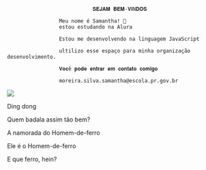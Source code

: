                                 𝐒𝐄𝐉𝐀𝐌 𝐁𝐄𝐌-𝐕𝐈N𝐃𝐎𝐒

                     Meu nome é Samantha! 💨
                     estou estudando na Alura

                     Estou me desenvolvendo na linguagem JavaScript

                     ultilizo esse espaço para minha organização desenvolvimento.

                     𝐕𝐨𝐜ê 𝐩𝐨𝐝𝐞 𝐞𝐧𝐭𝐫𝐚𝐫 𝐞𝐦 𝐜𝐨𝐧𝐭𝐚𝐭𝐨 𝐜𝐨𝐦𝐢𝐠𝐨

                     moreira.silva.samantha@escola.pr.gov.br


![](https://i.pinimg.com/originals/39/a2/7b/39a27b3d61f99eb79278d9b2ee38fbc5.gif)



Ding dong

Quem badala assim tão bem?

A namorada do Homem-de-ferro

Ele é o Homem-de-ferro

E que ferro, hein?

                                              
